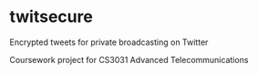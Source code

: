 # twitsecure
Encrypted tweets for private broadcasting on Twitter

Coursework project for CS3031 Advanced Telecommunications
